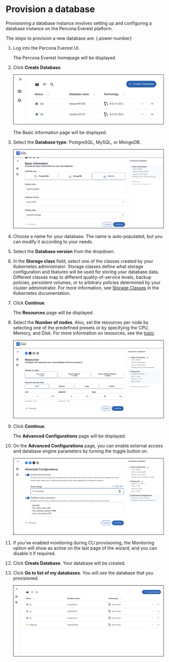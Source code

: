 # Provision a database

Provisioning a database instance involves setting up and configuring a database instance on the Percona Everest platform. 

The steps to provision a new database are:
{.power-number}

1. Log into the Percona Everest UI. 

    The Percona Everest homepage will be displayed.

2. Click **Create Database**.

    ![!image](../images/everest_db_provision.png)

    The Basic information page will be displayed.

3. Select the **Database type**: PostgreSQL, MySQL, or MongoDB.

    ![!image](../images/everest_choose_db_type.png)

4. Choose a name for your database. The name is auto-populated, but you can modify it according to your needs.

5. Select the **Database version** from the dropdown.

6. In the **Storage class** field, select one of the classes created by your Kubernetes administrator. Storage classes define what storage configuration and features will be used for storing your database data. Different classes map to different quality-of-service levels, backup policies, persistent volumes, or to arbitrary policies determined by your cluster administrator. For more information, see [Storage Classes](https://kubernetes.io/docs/concepts/storage/storage-classes/) in the Kubernetes documentation. 

7. Click **Continue**.

    The **Resources** page will be displayed.

8.  Select the **Number of nodes**. Also, set the resources per node by selecting one of the predefined presets or by specifying the CPU, Memory, and Disk. For more information on resources, see the [topic]().

    ![!image](../images/everest_db_scaling.png)

9.  Click **Continue**. 

    The **Advanced Configurations** page will be displayed.

10. On the **Advanced Configurations** page, you can enable external access and database engine parameters by turning the toggle button on.

    ![!image](../images/enable_advanced_config.png)
11. If you’ve enabled monitoring during CLI provisioning, the Monitoring option will show as active on the last page of the wizard, and you can disable it if required.

12. Click **Create Database**. Your database will be created.
    
13. Click **Go to list of my databases**. You will see the database that you provisioned.

    ![!image](../images/everest_provisioned_db.png)
